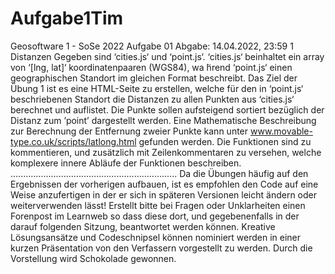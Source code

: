 # Aufgabe1Tim
Geosoftware 1 - SoSe 2022
Aufgabe 01 Abgabe: 14.04.2022, 23:59
1 Distanzen
Gegeben sind ‘cities.js‘ und ‘point.js‘. ‘cities.js‘ beinhaltet ein array von ‘[lng, lat]‘ koordinatenpaaren (WGS84), wa ̈hrend ‘point.js‘ einen geographischen Standort im gleichen Format beschreibt.
Das Ziel der Übung 1 ist es eine HTML-Seite zu erstellen, welche für den in ‘point.js‘ beschriebenen Standort die Distanzen zu allen Punkten aus ‘cities.js‘ berechnet und auflistet. Die Punkte sollen aufsteigend sortiert bezüglich der Distanz zum ’point’ dargestellt werden.
Eine Mathematische Beschreibung zur Berechnung der Entfernung zweier Punkte kann unter www.movable-type.co.uk/scripts/latlong.html gefunden werden.
Die Funktionen sind zu kommentieren, und zusätzlich mit Zeilenkommentaren zu versehen, welche komplexere innere Abläufe der Funktionen beschreiben.
..................................................................
Da die Übungen häufig auf den Ergebnissen der vorherigen aufbauen, ist es empfohlen den Code auf eine Weise anzufertigen in der er sich in späteren Versionen leicht ändern oder weiterverwenden lässt!
Erstellt bitte bei Fragen oder Unklarheiten einen Forenpost im Learnweb so dass diese dort, und gegebenenfalls in der darauf folgenden Sitzung, beantwortet werden können.
Kreative Lösungsansätze und Codeschnipsel können nominiert werden in einer kurzen Präsentation von den Verfassern vorgestellt zu werden. Durch die Vorstellung wird Schokolade gewonnen.